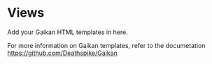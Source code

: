 # Views

Add your Gaikan HTML templates in here.

For more information on Gaikan templates, refer to the documetation
https://github.com/Deathspike/Gaikan
